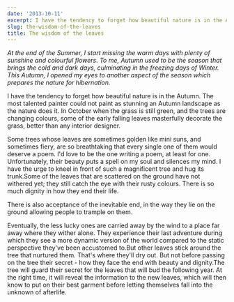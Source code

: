 ```yaml
---
date: '2013-10-11'
excerpt: I have the tendency to forget how beautiful nature is in the Autumn.
slug: the-wisdom-of-the-leaves
title: The wisdom of the leaves
---
```


*At the end of the Summer, I start missing the warm days with plenty of sunshine and colourful flowers. To me, Autumn used to be the season that brings the cold and dark days, culminating in the freezing days of Winter. This Autumn, I opened my eyes to another aspect of the season which prepares the nature for hibernation.*

I have the tendency to forget how beautiful nature is in the Autumn. The most talented painter could not paint as stunning an Autumn landscape as the nature does it. In October when the grass is still green, and the trees are changing colours, some of the early falling leaves masterfully decorate the grass, better than any interior designer.

Some trees whose leaves are sometimes golden like mini suns, and sometimes fiery, are so breathtaking that every single one of them would deserve a poem. I'd love to be the one writing a poem, at least for one. Unfortunately, their beauty puts a spell on my soul and silences my mind. I have the urge to kneel in front of such a magnificent tree and hug its trunk.Some of the leaves that are scattered on the ground have not withered yet; they still catch the eye with their rusty colours. There is so much dignity in how they end their life.

There is also acceptance of the inevitable end, in the way they lie on the ground allowing people to trample on them.

Eventually, the less lucky ones are carried away by the wind to a place far away where they wither alone. They experience their last adventure during which they see a more dynamic version of the world compared to the static perspective they've been accustomed to.But other leaves stick around the tree that nurtured them. That's where they'll dry out. But not before passing on the tree their secret - how they face the end with beauty and dignity.The tree will guard their secret for the leaves that will bud the following year. At the right time, it will reveal the information to the new leaves, which will then know to put on their best garment before letting themselves fall into the unknown of afterlife.
